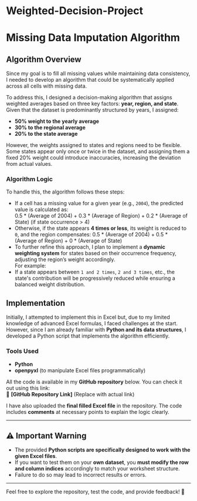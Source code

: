 # Weighted-Decision-Project
# **Missing Data Imputation Algorithm**

## **Algorithm Overview**
Since my goal is to fill all missing values while maintaining data consistency, I needed to develop an algorithm that could be systematically applied across all cells with missing data.

To address this, I designed a decision-making algorithm that assigns weighted averages based on three key factors: **year, region, and state**. Given that the dataset is predominantly structured by years, I assigned:
- **50% weight to the yearly average**
- **30% to the regional average**
- **20% to the state average**  

However, the weights assigned to states and regions need to be flexible. Some states appear only once or twice in the dataset, and assigning them a fixed 20% weight could introduce inaccuracies, increasing the deviation from actual values.

### **Algorithm Logic**
To handle this, the algorithm follows these steps:
- If a cell has a missing value for a given year (e.g., `2004`), the predicted value is calculated as:  
0.5 * (Average of 2004) + 0.3 * (Average of Region) + 0.2 * (Average of State) (if state occurrence > 4)
- Otherwise, if the state appears **4 times or less**, its weight is reduced to `0`, and the region compensates:
0.5 * (Average of 2004) + 0.5 * (Average of Region) + 0 * (Average of State)
- To further refine this approach, I plan to implement a **dynamic weighting system** for states based on their occurrence frequency, adjusting the region’s weight accordingly.  
For example:
- If a state appears between `1 and 2 times`, `2 and 3 times`, etc., the state's contribution will be progressively reduced while ensuring a balanced weight distribution.

## **Implementation**
Initially, I attempted to implement this in Excel but, due to my limited knowledge of advanced Excel formulas, I faced challenges at the start. However, since I am already familiar with **Python and its data structures**, I developed a Python script that implements the algorithm efficiently.

### **Tools Used**
- **Python**
- **openpyxl** (to manipulate Excel files programmatically)

All the code is available in my **GitHub repository** below. You can check it out using this link:  
🔗 **[GitHub Repository Link]** (Replace with actual link)  

I have also uploaded the **final filled Excel file** in the repository. The code includes **comments** at necessary points to explain the logic clearly.

---

## **⚠️ Important Warning**
- The provided **Python scripts are specifically designed to work with the given Excel files**.
- If you want to test them on your **own dataset**, you **must modify the row and column indices** accordingly to match your worksheet structure.
- Failure to do so may lead to incorrect results or errors.

---

Feel free to explore the repository, test the code, and provide feedback! 🚀
